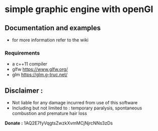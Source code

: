 # simple graphic engine with openGl
## Documentation and examples
* for more information refer to the wiki

### Requirements
* a c++11 compiler
* glfw https://www.glfw.org/
* glm https://glm.g-truc.net/

## Disclaimer :
* Not liable for any damage incurred from use of this software
* Including but not limited to : temporary paralysis, spontaneous combustion and premature hair loss

**Donate :** 1AQ2E7fyVqgtsZwzkXvmMCjNjrcNNs3zDs

